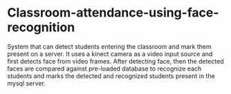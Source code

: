 # Classroom-attendance-using-face-recognition
System that can detect students entering the classroom and mark them present on a server. It uses a kinect camera as a video input source and first detects face from video frames. After detecting face, then the detected faces are compared against pre-loaded database to recognize each students and marks the detected and recognized students present in the mysql server. 
